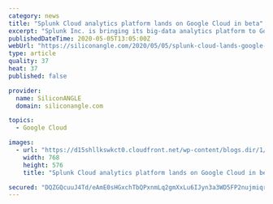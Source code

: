 ```yaml
---
category: news
title: "Splunk Cloud analytics platform lands on Google Cloud in beta"
excerpt: "Splunk Inc. is bringing its big-data analytics platform to Google Cloud and integrating it with a number of Google Cloud services to enable enterprises to get more actionable insights from their data and drive faster decision-making."
publishedDateTime: 2020-05-05T13:05:00Z
webUrl: "https://siliconangle.com/2020/05/05/splunk-cloud-lands-google-cloud-beta/"
type: article
quality: 37
heat: 37
published: false

provider:
  name: SiliconANGLE
  domain: siliconangle.com

topics:
  - Google Cloud

images:
  - url: "https://d15shllkswkct0.cloudfront.net/wp-content/blogs.dir/1/files/2020/05/16730173_10154878156707752_4045546554994927923_n-768x576.jpg"
    width: 768
    height: 576
    title: "Splunk Cloud analytics platform lands on Google Cloud in beta"

secured: "DQZGQcuuJ4Td/eAmE0sHGxchTbQPxnmLq2gmXxLu6IJyn3a3WD5FP2nujmiqrs91jmie3igV2s7k/dKARlwEc75Wd1cwh/bHTDWEYBuRlM2BufV5OjOHQ99T0KEkR08bIw4fYryVYuJg0C4qFCD50jy7XcuVfmfY6LdXAzfvs58QDADAmwLPbUAGl5dF9ghz7QPnG1EcdOWX4CySZZkvKO+U0T0VI1KlOwe/ooEwZud+A8V87sw00gNuVx/W/Va3DwtdexWHd+2x44rdmBhPL7xreZCIjbtyW9kfADdmBOKFRq3QoQOldZZM3Pr1kyBte82RTNmrMQe1IHGuAGb8GLYUidIdFcWfU0997qIxWaV7eorZR8/gf4KBlkxyYJtNVdy4RMCygV4n8BwLhhMPnTrtBcgWkGbGdSHu0aK5do86mN4Prw12feoFx9aR6CF9KVtqsuITsTPOEjl+MWobi5w9j0KAINhrqzG8MWcJ3ns=;vq0cA84BL1AwjG/G9v9KXg=="
---
```


